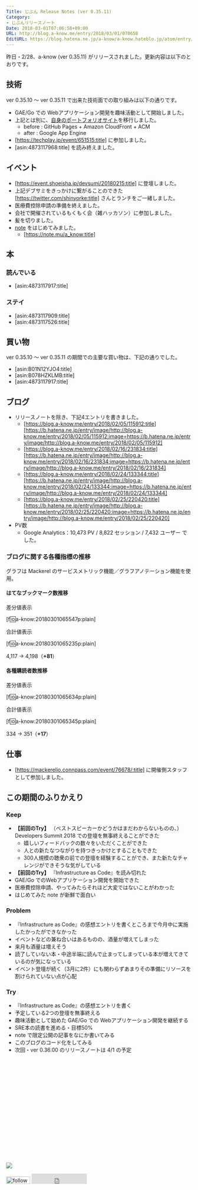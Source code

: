 ```yaml
---
Title: じぶん Release Notes (ver 0.35.11)
Category:
- じぶんリリースノート
Date: 2018-03-01T07:06:58+09:00
URL: http://blog.a-know.me/entry/2018/03/01/070658
EditURL: https://blog.hatena.ne.jp/a-know/a-know.hateblo.jp/atom/entry/17391345971619907968
---
```


昨日・2/28、a-know (ver 0.35.11) がリリースされました。更新内容は以下のとおりです。


<!-- more -->


## 技術
ver 0.35.10 〜 ver 0.35.11 で出来た技術面での取り組みは以下の通りです。

- GAE/Go での Webアプリケーション開発を趣味活動として開始しました。
- 上記とは別に、[自身のポートフォリオサイト](https://home.a-know.me)を移行しました。
    - before : GitHub Pages + Amazon CloudFront + ACM
    - after : Google App Engine
- [https://techplay.jp/event/651515:title] に参加しました。
- [asin:4873117968:title] を読み終えました。


## イベント
- [https://event.shoeisha.jp/devsumi/20180215:title] に登壇しました。
- 上記デブサミをきっかけに繋がることのできた [https://twitter.com/shinyorke:title] さんとランチをご一緒しました。
- 医療費控除申請の準備を終えました。
- 会社で開催されているもくもく会（雑ハッカソン）に参加しました。
- 髪を切りました。
- [note](https://note.mu/) をはじめてみました。
    - [https://note.mu/a_know:title]



## 本
### 読んでいる
- [asin:4873117917:title]


### ステイ
* [asin:4873117909:title]
* [asin:4873117526:title]


## 買い物
ver 0.35.10 〜 ver 0.35.11 の期間での主要な買い物は、下記の通りでした。

- [asin:B01N12YJO4:title]
- [asin:B078HZKLMB:title]
- [asin:4873117917:title]




## ブログ
* リリースノートを除き、下記4エントリを書きました。
    * [https://blog.a-know.me/entry/2018/02/05/115912:title][https://b.hatena.ne.jp/entry/image/http://blog.a-know.me/entry/2018/02/05/115912:image=https://b.hatena.ne.jp/entry/image/http://blog.a-know.me/entry/2018/02/05/115912]
    * [https://blog.a-know.me/entry/2018/02/16/231834:title][https://b.hatena.ne.jp/entry/image/http://blog.a-know.me/entry/2018/02/16/231834:image=https://b.hatena.ne.jp/entry/image/http://blog.a-know.me/entry/2018/02/16/231834]
    * [https://blog.a-know.me/entry/2018/02/24/133344:title][https://b.hatena.ne.jp/entry/image/http://blog.a-know.me/entry/2018/02/24/133344:image=https://b.hatena.ne.jp/entry/image/http://blog.a-know.me/entry/2018/02/24/133344]
    * [https://blog.a-know.me/entry/2018/02/25/220420:title][https://b.hatena.ne.jp/entry/image/http://blog.a-know.me/entry/2018/02/25/220420:image=https://b.hatena.ne.jp/entry/image/http://blog.a-know.me/entry/2018/02/25/220420]
* PV数
    * Google Analytics：10,473 PV / 8,822 セッション / 7,432 ユーザー でした。


### ブログに関する各種指標の推移

グラフは Mackerel のサービスメトリック機能／グラフアノテーション機能を使用。

#### はてなブックマーク数推移

差分値表示

[f:id:a-know:20180301065547p:plain]

合計値表示

[f:id:a-know:20180301065235p:plain]

4,117 → 4,198（<b>+81</b>）


#### 各種購読者数推移

差分値表示

[f:id:a-know:20180301065634p:plain]

合計値表示

[f:id:a-know:20180301065345p:plain]


334 → 351（<b>+17</b>）


## 仕事
- [https://mackerelio.connpass.com/event/76678/:title] に開催側スタッフとして参加しました。



## この期間のふりかえり
### Keep
- **【前回のTry】** （ベストスピーカーかどうかはまだわからないものの、）Developers Summit 2018 での登壇を無事終えることができた
    - 嬉しいフィードバックの数々をいただくことができた
    - 人との新たなつながりを持つきっかけとすることもできた
    - 300人規模の聴衆の前での登壇を経験することができ、また新たなチャレンジができそうな気がしている
- **【前回のTry】** 『Infrastructure as Code』を読み切れた
- GAE/Go でのWebアプリケーション開発を開始できた
- 医療費控除申請、やってみたらそれほど大変ではないことがわかった
- はじめてみた note が新鮮で面白い



### Problem
- 『Infrastructure as Code』の感想エントリを書くところまで今月中に実施したかったができなかった
- イベントなどの兼ね合いはあるものの、酒量が増えてしまった
- 来月も酒量は増えそう
- 読了していない本・中途半端に読んで止まってしまっている本が増えてきているのが気になっている
- イベント登壇が続く（3月に2件）にも関わらずあまりその準備にリソースを割けられていない点が心配



### Try
- 『Infrastructure as Code』の感想エントリを書く
- 予定している2つの登壇を無事終える
- 趣味活動として始めた GAE/Go での Webアプリケーション開発を継続する
- SRE本の読書を進める・目標50%
- note で限定公開の記事をなにか書いてみる
- このブログのコード化をしてみる
- 次回・ver 0.36.00 のリリースノートは 4/1 の予定



<div>
<br>
<script async src="//pagead2.googlesyndication.com/pagead/js/adsbygoogle.js"></script>
<!-- article-bottom2 -->
<ins class="adsbygoogle"
     style="display:inline-block;width:300px;height:250px"
     data-ad-client="ca-pub-3463034538369189"
     data-ad-slot="5274552934"></ins>
<script>
(adsbygoogle = window.adsbygoogle || []).push({});
</script>

<a href="http://bit.ly/grass-graph" target='blank' rel="nofollow"><img src="https://cdn-ak.f.st-hatena.com/images/fotolife/a/a-know/20170405/20170405220342.png"></a>
<br>
</div>

<div>
<a href='http://cloud.feedly.com/#subscription%2Ffeed%2Fhttp%3A%2F%2Fblog.a-know.me%2Ffeed'  target='blank'><img id='feedlyFollow' src='http://s3.feedly.com/img/follows/feedly-follow-rectangle-volume-small_2x.png' alt='follow us in feedly' width='65' height='20'></a>



<iframe src="http://blog.hatena.ne.jp/a-know/a-know.hateblo.jp/subscribe/iframe" allowtransparency="true" frameborder="0" scrolling="no" width="150" height="28"></iframe>
</div>

